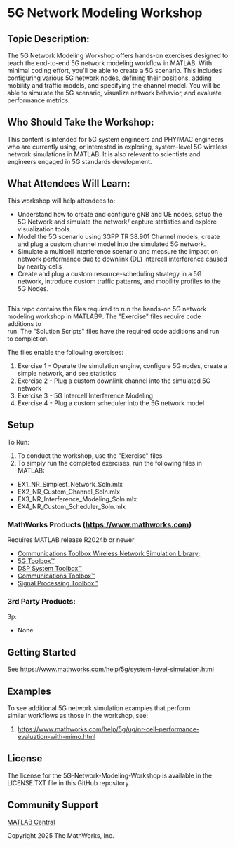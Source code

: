 # 5G Network Modeling Workshop

## Topic Description:  
The 5G Network Modeling Workshop offers hands-on exercises designed to teach the end-to-end 5G network modeling workflow in MATLAB. With minimal coding effort, you'll be able to create a 5G scenario. This includes configuring various 5G network nodes, defining their positions, adding mobility and traffic models, and specifying the channel model. You will be able to simulate the 5G scenario, visualize network behavior, and evaluate performance metrics. 

## Who Should Take the Workshop: 
This content is intended for 5G system engineers and PHY/MAC engineers who are currently using, or interested in exploring, system-level 5G wireless network simulations in MATLAB. It is also relevant to scientists and engineers engaged in 5G standards development. 

## What Attendees Will Learn: 
This workshop will help attendees to: 
* Understand how to create and configure gNB and UE nodes, setup the 5G Network and simulate the network/ capture statistics and explore visualization tools. 
* Model the 5G scenario using 3GPP TR 38.901 Channel models, create and plug a custom channel model into the simulated 5G network. 
* Simulate a multicell interference scenario and measure the impact on network performance due to downlink (DL) intercell interference caused by nearby cells 
* Create and plug a custom resource-scheduling strategy in a 5G network, introduce custom traffic patterns, and mobility profiles to the 5G Nodes. 

##
This repo contains the files required to run the hands-on 5G network modeling workshop in MATLAB®. The "Exercise" files require code additions to  
run.  The "Solution Scripts" files have the required code additions and run  
to completion.

The files enable the following exercises:

1. Exercise 1 - Operate the simulation engine, configure 5G nodes, create a simple network, and see statistics
2. Exercise 2 - Plug a custom downlink channel into the simulated 5G network   
3. Exercise 3 - 5G Intercell Interference Modeling
4. Exercise 4 - Plug a custom scheduler into the 5G network model


## Setup

To Run:

1. To conduct the workshop, use the "Exercise" files
2. To simply run the completed exercises, run the following files in MATLAB:

* EX1\_NR\_Simplest\_Network\_Soln.mlx
* EX2\_NR\_Custom\_Channel\_Soln.mlx
* EX3\_NR\_Interference\_Modeling\_Soln.mlx
* EX4\_NR\_Custom\_Scheduler\_Soln.mlx



### MathWorks Products (https://www.mathworks.com)

Requires MATLAB release R2024b or newer

* [Communications Toolbox Wireless Network Simulation Library;](https://www.mathworks.com/matlabcentral/fileexchange/119923-communications-toolbox-wireless-network-simulation-library)
* [5G Toolbox™](https://www.mathworks.com/products/5g.html)
* [DSP System Toolbox™](https://www.mathworks.com/products/dsp-system.html)
* [Communications Toolbox™](https://www.mathworks.com/products/communications.html)
* [Signal Processing Toolbox™](https://www.mathworks.com/products/signal.html)

### 3rd Party Products:

3p:

* None

## Getting Started

See https://www.mathworks.com/help/5g/system-level-simulation.html

## Examples

To see additional 5G network simulation examples that perform  
similar workflows as those in the workshop, see:

1. https://www.mathworks.com/help/5g/ug/nr-cell-performance-evaluation-with-mimo.html

## License

The license for the 5G-Network-Modeling-Workshop is available in the LICENSE.TXT file in this GitHub repository.

## Community Support

[MATLAB Central](https://www.mathworks.com/matlabcentral)

Copyright 2025 The MathWorks, Inc.

